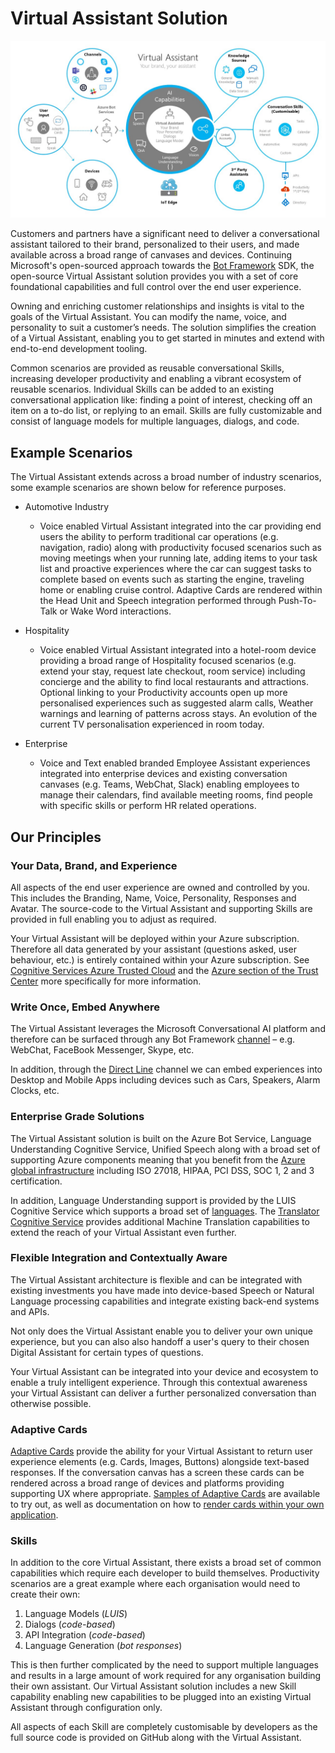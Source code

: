 # Virtual Assistant Solution

![Virtual Assistant Diagram](/docs/media/virtualassistant-diagram.jpg)

Customers and partners have a significant need to deliver a conversational assistant tailored to their brand, personalized to their users, and made available across a broad range of canvases and devices. Continuing Microsoft's open-sourced approach towards the [Bot Framework](http://aka.ms/botframework) SDK, the open-source Virtual Assistant solution provides you with a set of core foundational capabilities and full control over the end user experience. 

Owning and enriching customer relationships and insights is vital to the goals of the Virtual Assistant. You can modify the name, voice, and personality to suit a customer’s needs. The solution simplifies the creation of a Virtual Assistant, enabling you to get started in minutes and extend with end-to-end development tooling.

Common scenarios are provided as reusable conversational Skills, increasing developer productivity and enabling a vibrant ecosystem of reusable scenarios. Individual Skills can be added to an existing conversational application like: finding a point of interest, checking off an item on a to-do list, or replying to an email. Skills are fully customizable and consist of language models for multiple languages, dialogs, and code.

## Example Scenarios

The Virtual Assistant extends across a broad number of industry scenarios, some example scenarios are shown below for reference purposes.

- Automotive Industry
  - Voice enabled Virtual Assistant integrated into the car providing end users the ability to perform traditional car operations (e.g. navigation, radio) along with productivity focused scenarios such as moving meetings when your running late, adding items to your task list and proactive experiences where the car can suggest tasks to complete based on events such as starting the engine, traveling home or enabling cruise control. Adaptive Cards are rendered within the Head Unit and Speech integration performed through Push-To-Talk or Wake Word interactions.

- Hospitality
  - Voice enabled Virtual Assistant integrated into a hotel-room device providing a broad range of Hospitality focused scenarios (e.g. extend your stay, request late checkout, room service) including concierge and the ability to find local restaurants and attractions. Optional linking to your Productivity accounts open up more personalised experiences such as suggested alarm calls, Weather warnings and learning of patterns across stays. An evolution of the current TV personalisation experienced in room today.

- Enterprise
  - Voice and Text enabled branded Employee Assistant experiences integrated into enterprise devices and existing conversation canvases (e.g. Teams, WebChat, Slack) enabling employees to manage their calendars, find available meeting rooms, find people with specific skills or perform HR related operations.

## Our Principles

### Your Data, Brand, and Experience
All aspects of the end user experience are owned and controlled by you. This includes the Branding, Name, Voice, Personality, Responses and Avatar. The source-code to the Virtual Assistant and supporting Skills are provided in full enabling you to adjust as required.

Your Virtual Assistant will be deployed within your Azure subscription. Therefore all data generated by your assistant (questions asked, user behaviour, etc.) is entirely contained within your Azure subscription. See [Cognitive Services Azure Trusted Cloud](https://www.microsoft.com/en-us/trustcenter/cloudservices/cognitiveservices) and the [Azure section of the Trust Center](https://www.microsoft.com/en-us/TrustCenter/CloudServices/Azure) more specifically for more information.

### Write Once, Embed Anywhere
The Virtual Assistant leverages the Microsoft Conversational AI platform and therefore can be surfaced through any Bot Framework [channel](https://docs.microsoft.com/en-us/azure/bot-service/bot-service-manage-channels?view=azure-bot-service-4.0) – e.g. WebChat, FaceBook Messenger, Skype, etc. 

In addition, through the [Direct Line](https://docs.microsoft.com/en-us/azure/bot-service/rest-api/bot-framework-rest-direct-line-3-0-concepts?view=azure-bot-service-4.0) channel we can embed experiences into Desktop and Mobile Apps including devices such as Cars, Speakers, Alarm Clocks, etc.

### Enterprise Grade Solutions
The Virtual Assistant solution is built on the Azure Bot Service, Language Understanding Cognitive Service, Unified Speech along with a broad set of supporting Azure components meaning that you benefit from the [Azure global infrastructure](https://azure.microsoft.com/en-gb/global-infrastructure/) including ISO 27018, HIPAA, PCI DSS, SOC 1, 2 and 3 certification.

In addition, Language Understanding support is provided by the LUIS Cognitive Service which supports a broad set of [languages](https://docs.microsoft.com/en-us/azure/cognitive-services/luis/luis-supported-languages). The [Translator Cognitive Service](https://azure.microsoft.com/en-us/services/cognitive-services/translator-text-api/) provides additional Machine Translation capabilities to extend the reach of your Virtual Assistant even further.

### Flexible Integration and Contextually Aware
The Virtual Assistant architecture is flexible and can be integrated with existing investments you have made into device-based Speech or Natural Language processing capabilities and integrate existing back-end systems and APIs.

Not only does the Virtual Assistant enable you to deliver your own unique experience, but you can also also handoff a user's query to their chosen Digital Assistant for certain types of questions.

Your Virtual Assistant can be integrated into your device and ecosystem to enable a truly intelligent experience. 
Through this contextual awareness your Virtual Assistant can deliver a further personalized conversation than otherwise possible.

### Adaptive Cards
[Adaptive Cards](https://adaptivecards.io/) provide the ability for your Virtual Assistant to return user experience elements (e.g. Cards, Images, Buttons) alongside text-based responses. 
If the conversation canvas has a screen these cards can be rendered across a broad range of devices and platforms providing supporting UX where appropriate. 
[Samples of Adaptive Cards](https://adaptivecards.io/samples/) are available to try out, as well as documentation on how to [render cards within your own application](https://docs.microsoft.com/en-us/adaptive-cards/rendering-cards/getting-started).

### Skills
In addition to the core Virtual Assistant, there exists a broad set of common capabilities which require each developer to build themselves. 
Productivity scenarios are a great example where each organisation would need to create their own:
1. Language Models (*LUIS*)
2. Dialogs (*code-based*)
3. API Integration (*code-based*)
4. Language Generation (*bot responses*)

This is then further complicated by the need to support multiple languages and results in a large amount of work required for any organisation building their own assistant.
Our Virtual Assistant solution includes a new Skill capability enabling new capabilities to be plugged into an existing Virtual Assistant through configuration only.

All aspects of each Skill are completely customisable by developers as the full source code is provided on GitHub along with the Virtual Assistant.